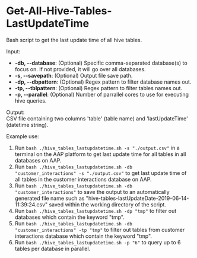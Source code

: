 # Get-All-Hive-Tables-LastUpdateTime

Bash script to get the last update time of all hive tables.

Input:  
- **-db, --database**: (Optional) Specific comma-separated database(s) to focus on. If not provided, it will go over all databases.  
- **-s, --savepath**: (Optional) Output file save path.
- **-dp, --dbpattern**: (Optional) Regex pattern to filter database names out.
- **-tp, --tblpattern**: (Optional) Regex pattern to filter tables names out.
- **-p, --parallel**: (Optional) Number of parrallel cores to use for executing hive queries.

Output:  
CSV file containing two columns 'table' (table name) and 'lastUpdateTime' (datetime string).

Example use:

1. Run `bash ./hive_tables_lastupdatetime.sh -s "./output.csv"` in a terminal on the AAP platform to get last update time for all tables in all databases on AAP.
2. Run `bash ./hive_tables_lastupdatetime.sh -db "customer_interactions" -s "./output.csv"` to get last update time of all tables in the customer interactions database on AAP.
3. Run `bash ./hive_tables_lastupdatetime.sh -db "customer_interactions"` to save the output to an automatically generated file name such as "hive-tables-lastUpdateDate-2019-06-14-11:39:24.csv" saved within the working directory of the script.
4. Run `bash ./hive_tables_lastupdatetime.sh -dp "tmp"` to filter out databases which contain the keyword "tmp".
5. Run `bash ./hive_tables_lastupdatetime.sh -db "customer_interactions" -tp "tmp"` to filter out tables from customer interactions database which contain the keyword "tmp".
6. Run `bash ./hive_tables_lastupdatetime.sh -p "6"` to query up to 6 tables per database in parallel.